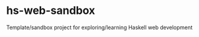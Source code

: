 hs-web-sandbox
==============

Template/sandbox project for exploring/learning Haskell web development